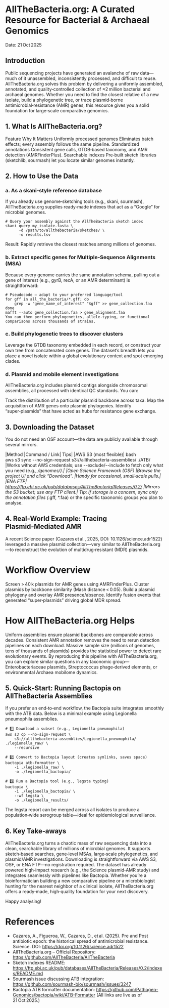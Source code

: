 # AllTheBacteria.org: A Curated Resource for Bacterial & Archaeal Genomics
Date: 21 Oct 2025

## Introduction
Public sequencing projects have generated an avalanche of raw data—much of it unassembled, inconsistently processed, and difficult to reuse. AllTheBacteria.org solves this problem by delivering a uniformly assembled, annotated, and quality‑controlled collection of ≈2 million bacterial and archaeal genomes. Whether you need to find the closest relative of a new isolate, build a phylogenetic tree, or trace plasmid‑borne antimicrobial‑resistance (AMR) genes, this resource gives you a solid foundation for large‑scale comparative genomics.

## 1. What Is AllTheBacteria.org?
Feature	Why It Matters
Uniformly processed genomes	Eliminates batch effects; every assembly follows the same pipeline.
Standardized annotations	Consistent gene calls, GTDB‑based taxonomy, and AMR detection (AMRFinderPlus).
Searchable indexes	Pre‑built sketch libraries (sketchlib, sourmash) let you locate similar genomes instantly.
## 2. How to Use the Data
### a. As a skani‑style reference database
If you already use genome‑sketching tools (e.g., skani, sourmash), AllTheBacteria.org supplies ready‑made indexes that act as a “Google” for microbial genomes.
```
# Query your assembly against the AllTheBacteria sketch index
skani query my_isolate.fasta \
      -d /path/to/allthebacteria/sketches/ \
      -o results.tsv
```
Result: Rapidly retrieve the closest matches among millions of genomes.

### b. Extract specific genes for Multiple‑Sequence Alignments (MSA)
Because every genome carries the same annotation schema, pulling out a gene of interest (e.g., gyrB, recA, or an AMR determinant) is straightforward:
```
# Pseudocode – adapt to your preferred language/tool
for gff in all_the_bacteria/*.gff; do
    grep -w "gene_name_of_interest" "$gff" >> gene_collection.faa
done
mafft --auto gene_collection.faa > gene_alignment.faa
You can then perform phylogenetics, allele‑typing, or functional comparisons across thousands of strains.
```
### c. Build phylogenetic trees to discover clusters
Leverage the GTDB taxonomy embedded in each record, or construct your own tree from concatenated core genes. The dataset’s breadth lets you place a novel isolate within a global evolutionary context and spot emerging clades.

### d. Plasmid and mobile element investigations
AllTheBacteria.org includes plasmid contigs alongside chromosomal assemblies, all processed with identical QC standards. You can:

Track the distribution of a particular plasmid backbone across taxa.
Map the acquisition of AMR genes onto plasmid phylogenies.
Identify “super‑plasmids” that have acted as hubs for resistance gene exchange.
## 3. Downloading the Dataset
You do not need an OSF account—the data are publicly available through several mirrors.

|Method	|Command / Link|	Tips|
|AWS S3 (most flexible)|	bash<br>aws s3 sync --no-sign-request s3://allthebacteria-assemblies/ ./ATB/<br>	|Works without AWS credentials; use --exclude/--include to fetch only what you need (e.g., */genomes/).|
|Open Science Framework (OSF)	|Browse the project UI and click “Download”.	|Handy for occasional, small‑scale pulls.|
|ENA FTP|	https://ftp.ebi.ac.uk/pub/databases/AllTheBacteria/Releases/0.2/	|Mirrors the S3 bucket; use any FTP client.|
Tip: If storage is a concern, sync only the annotation files (*.gff, *.faa) or the specific taxonomic groups you plan to analyse.

## 4. Real‑World Example: Tracing Plasmid‑Mediated AMR
A recent Science paper (Cazares et al., 2025, DOI: 10.1126/science.adr1522) leveraged a massive plasmid collection—very similar to AllTheBacteria.org—to reconstruct the evolution of multidrug‑resistant (MDR) plasmids.

# Workflow Overview
Screen > 40 k plasmids for AMR genes using AMRFinderPlus.
Cluster plasmids by backbone similarity (Mash distance < 0.05).
Build a plasmid phylogeny and overlay AMR presence/absence.
Identify fusion events that generated “super‑plasmids” driving global MDR spread.
# How AllTheBacteria.org Helps
Uniform assemblies ensure plasmid backbones are comparable across decades.
Consistent AMR annotation removes the need to rerun detection pipelines on each download.
Massive sample size (millions of genomes, tens of thousands of plasmids) provides the statistical power to detect rare evolutionary events.
By reproducing this pipeline with AllTheBacteria.org, you can explore similar questions in any taxonomic group—Enterobacteriaceae plasmids, Streptococcus phage‑derived elements, or environmental Archaea mobilome dynamics.

## 5. Quick‑Start: Running Bactopia on AllTheBacteria Assemblies
If you prefer an end‑to‑end workflow, the Bactopia suite integrates smoothly with the ATB data. Below is a minimal example using Legionella pneumophila assemblies.
```
# 1️⃣ Download a subset (e.g., Legionella pneumophila)
aws s3 cp --no-sign-request \
    s3://allthebacteria-assemblies/Legionella_pneumophila/ ./legionella_raw/ \
    --recursive

# 2️⃣ Convert to Bactopia layout (creates symlinks, saves space)
bactopia atb-formatter \
    -i ./legionella_raw/ \
    -o ./legionella_bactopia/

# 3️⃣ Run a Bactopia tool (e.g., legsta typing)
bactopia \
    -i ./legionella_bactopia/ \
    --wf legsta \
    -o ./legionella_results/
```
The legsta report can be merged across all isolates to produce a population‑wide serogroup table—ideal for epidemiological surveillance.

## 6. Key Take‑aways
AllTheBacteria.org turns a chaotic mass of raw sequencing data into a clean, searchable library of millions of microbial genomes.
It supports sketch‑based searches, gene‑level MSAs, large‑scale phylogenetics, and plasmid/AMR investigations.
Downloading is straightforward via AWS S3, OSF, or ENA FTP—no registration required.
The dataset has already powered high‑impact research (e.g., the Science plasmid‑AMR study) and integrates seamlessly with pipelines like Bactopia.
Whether you’re a bioinformatician building a new comparative pipeline or a microbiologist hunting for the nearest neighbor of a clinical isolate, AllTheBacteria.org offers a ready‑made, high‑quality foundation for your next discovery.

Happy analysing!

# References

- Cazares, A., Figueroa, W., Cazares, D., et al. (2025). Pre and Post antibiotic epoch: the historical spread of antimicrobial resistance. Science. DOI: https://doi.org/10.1126/science.adr1522
- AllTheBacteria.org – Official Repository: https://github.com/AllTheBacteria/AllTheBacteria
- Sketch indexes README: https://ftp.ebi.ac.uk/pub/databases/AllTheBacteria/Releases/0.2/indexes/README.md
- Sourmash issue discussing ATB integration: https://github.com/sourmash-bio/sourmash/issues/3247
- Bactopia ATB formatter documentation: https://github.com/Pathogen-Genomics/bactopia/wiki/ATB-Formatter
(All links are live as of 21 Oct 2025.)
